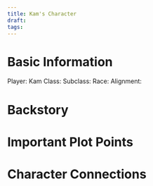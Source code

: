 ```yaml
---
title: Kam's Character
draft: 
tags:
---
```

# Basic Information
Player: Kam
Class: 
Subclass: 
Race: 
Alignment: 
# Backstory 


# Important Plot Points


# Character Connections 